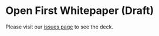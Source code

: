 # Open First Whitepaper (Draft)

Please visit our [issues page](https://github.com/canada-ca/OS-Advisory_Conseil-SO/issues/11) to see the deck.
